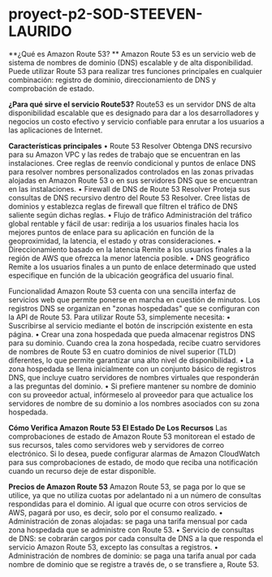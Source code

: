 # proyect-p2-SOD-STEEVEN-LAURIDO
**¿Qué es Amazon Route 53? **
Amazon Route 53 es un servicio web de sistema de nombres de dominio (DNS) escalable y de alta disponibilidad. Puede utilizar Route 53 para realizar tres funciones principales en cualquier combinación: registro de dominio, direccionamiento de DNS y comprobación de estado.

**¿Para qué sirve el servicio Route53?**
Route53 es un servidor DNS de alta disponibilidad escalable que es designado para dar a los desarrolladores y negocios un costo efectivo y servicio confiable para enrutar a los usuarios a las aplicaciones de Internet.

**Características principales**
•	Route 53 Resolver
Obtenga DNS recursivo para su Amazon VPC y las redes de trabajo que se encuentran en las instalaciones. Cree reglas de reenvío condicional y puntos de enlace DNS para resolver nombres personalizados controlados en las zonas privadas alojadas en Amazon Route 53 o en sus servidores DNS que se encuentran en las instalaciones.
•	Firewall de DNS de Route 53 Resolver
Proteja sus consultas de DNS recursivo dentro del Route 53 Resolver. Cree listas de dominios y establezca reglas de firewall que filtren el tráfico de DNS saliente según dichas reglas.
•	Flujo de tráfico
Administración del tráfico global rentable y fácil de usar: redirija a los usuarios finales hacia los mejores puntos de enlace para su aplicación en función de la geoproximidad, la latencia, el estado y otras consideraciones.
•	Direccionamiento basado en la latencia
Remite a los usuarios finales a la región de AWS que ofrezca la menor latencia posible.
•	DNS geográfico
Remite a los usuarios finales a un punto de enlace determinado que usted especifique en función de la ubicación geográfica del usuario final.

Funcionalidad
Amazon Route 53 cuenta con una sencilla interfaz de servicios web que permite ponerse en marcha en cuestión de minutos. Los registros DNS se organizan en "zonas hospedadas" que se configuran con la API de Route 53. Para utilizar Route 53, simplemente necesita:
•	Suscribirse al servicio mediante el botón de inscripción existente en esta página.
•	Crear una zona hospedada que pueda almacenar registros DNS para su dominio. Cuando crea la zona hospedada, recibe cuatro servidores de nombres de Route 53 en cuatro dominios de nivel superior (TLD) diferentes, lo que permite garantizar una alto nivel de disponibilidad. 
•	La zona hospedada se llena inicialmente con un conjunto básico de registros DNS, que incluye cuatro servidores de nombres virtuales que responderán a las preguntas del dominio. 
•	Si prefiere mantener su nombre de dominio con su proveedor actual, infórmeselo al proveedor para que actualice los servidores de nombre de su dominio a los nombres asociados con su zona hospedada.

**Cómo Verifica Amazon Route 53 El Estado De Los Recursos**
Las comprobaciones de estado de Amazon Route 53 monitorean el estado de sus recursos, tales como servidores web y servidores de correo electrónico. Si lo desea, puede configurar alarmas de Amazon CloudWatch para sus comprobaciones de estado, de modo que reciba una notificación cuando un recurso deje de estar disponible.


**Precios de Amazon Route 53**
Amazon Route 53, se paga por  lo que se utilice, ya que no utiliza cuotas por adelantado ni a un número de consultas respondidas para el dominio. Al igual que ocurre con otros servicios de AWS, pagará por uso, es decir, solo por el consumo realizado.
•	Administración de zonas alojadas: se paga una tarifa mensual por cada zona hospedada que se administre con Route 53.
•	Servicio de consultas de DNS: se cobrarán cargos por cada consulta de DNS a la que responda el servicio Amazon Route 53, excepto las consultas a registros.
•	Administración de nombres de dominio: se paga una tarifa anual por cada nombre de dominio que se registre a través de, o se transfiere a, Route 53.
